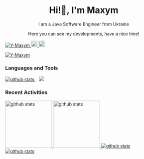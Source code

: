<h1 align="center">Hi!👋, I'm Maxym</h1> 
<p align="center">I am a Java Software Engineer from Ukraine</p>
<p align="center">Here you can see my developments, have a nice time!</p>

<p align="left"> 
   <a href="https://github.com/Y-Maxym">
    <img src="https://komarev.com/ghpvc/?username=Y-Maxym" alt="Y-Maxym" />
  </a>
  <a href="https://github.com/Y-Maxym">
    <img height="20" src="https://img.shields.io/github/followers/Y-Maxym?label=follow&logo=github&style=flat" />
  </a>
  <a href="https://github.com/Y-Maxym">
    <img height="20" src="https://img.shields.io/github/stars/Y-Maxym?logo=github&style=flat" />
  </a>
</p>

<p align="left">
  <a href="https://github.com/ryo-ma/github-profile-trophy">
    <img src="https://github-profile-trophy.vercel.app/?username=Y-Maxym&theme=onedark&no-frame=true" alt="Y-Maxym" />
  </a>
</p>

### Languages and Tools

<div align="left">
   <a href="https://github.com/anuraghazra/github-readme-stats">
    <img alt="github stats" src="https://github-readme-stats.vercel.app/api/top-langs/?username=Y-Maxym&layout=compact&theme=onedark&hide_border=true"/>
  </a>
   &ensp;
   <a href="https://skillicons.dev">
    <img src="https://skillicons.dev/icons?i=java,spring,git,aws,html,css,mysql,postgres,docker,kubernetes,maven,gradle,kafka,rabbitmq,redis,idea,postman,obsidian&perline=6" />
  </a>
</div>

<h3 align="left">Recent Activities</h3>

<div align="left">
  <a href="https://github.com/anuraghazra/github-readme-stats">
    <img alt="github stats" height="150px" src="https://github-readme-stats.vercel.app/api?username=Y-Maxym&count_private=true&show_icons=true&custom_title=GitHub%20Stats&theme=onedark&hide_border=true" />
  </a>
  <a href="https://github.com/DenverCoder1/github-readme-streak-stats">
    <img alt="github stats" height="150px" src="https://streak-stats.demolab.com?user=Y-Maxym&theme=onedark&hide_border=true" />
  </a>
   <a href="https://github.com/anuraghazra/github-readme-stats">
    <img alt="github stats" src="http://github-profile-summary-cards.vercel.app/api/cards/profile-details?username=Y-Maxym&theme=onedark"/>
  </a>
</div>

<div align="left">
  <a href="https://github.com/anuraghazra/github-readme-stats">
    <img alt="github stats" src="https://github-readme-stats.vercel.app/api/wakatime?username=darkworld&layout=compact&theme=onedark"/>
  </a>
</div>

<!--
**Y-Maxym/Y-Maxym** is a ✨ _special_ ✨ repository because its `README.md` (this file) appears on your GitHub profile.

Here are some ideas to get you started:

- 🔭 I’m currently working on ...
- 🌱 I’m currently learning ...
- 👯 I’m looking to collaborate on ...
- 🤔 I’m looking for help with ...
- 💬 Ask me about ...
- 📫 How to reach me: ...
- 😄 Pronouns: ...
- ⚡ Fun fact: ...
-->
